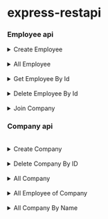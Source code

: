 # express-restapi

### Employee api

<details>
<summary>Create Employee</summary>

```
[POST] https://companyrestful.herokuapp.com/employee/create
BODY

{
    "name": "shreyas mohite",
    "date_of_birth": "29/12/2000"
}
```

</details>

<br>



<details>
<summary>All Employee</summary>

```
[GET] https://companyrestful.herokuapp.com/employee/all

```

</details>


</details>

<br>



<details>
<summary>Get Employee By Id</summary>

```
[GET] https://companyrestful.herokuapp.com/employee/get/<id>

```

</details>


<br>


<details>
<summary>Delete Employee By Id</summary>

```
[DELETE] https://companyrestful.herokuapp.com/employee/delete/<id>

```

</details>



<br>

<details>
<summary>Join Company</summary>

```
[PUT] https://companyrestful.herokuapp.com/employee/join

BODY

{
    "company_name":"name of company",
    "employee_name":"name of employee",
    "date_of_birth": "dob of employee"
}

```

</details>



### Company api


<br>

<details>
<summary>Create Company</summary>

```
[POST] https://companyrestful.herokuapp.com/company/create

BODY

{
    "name":"name of company",
}

```

</details>


<br>

<details>
<summary>Delete Company By ID</summary>

```
[DELETE] https://companyrestful.herokuapp.com/company/delete/<id>

ID is a path parameter

```

</details>


<br>

<details>
<summary>All Company</summary>

```
[GET] https://companyrestful.herokuapp.com/company/all

```

</details>


<br>

<details>
<summary>All Employee of Company</summary>

```
[GET] https://companyrestful.herokuapp.com/company/allemployees/<name>

<name> is path parameter write name of company to get all employees

```

</details>




<br>

<details>
<summary>All Company By Name</summary>

```
[GET] https://companyrestful.herokuapp.com/company/search/<name>
<name> is path parameter name of company

```

</details>




